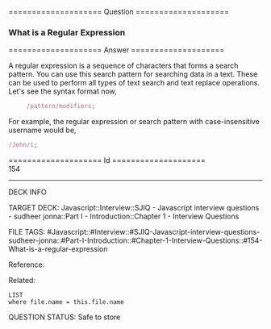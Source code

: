 ==================== Question ====================  

### What is a Regular Expression  

==================== Answer ====================  

A regular expression is a sequence of characters that forms a search pattern.
You can use this search pattern for searching data in a text. These can be used
to perform all types of text search and text replace operations. Let's see the
syntax format now,

```javascript
     /pattern/modifiers;
```

For example, the regular expression or search pattern with case-insensitive
username would be,

```javascript
/John/i;
```

==================== Id ====================  
154
<!--ID: 1707879817008-->

---

DECK INFO

TARGET DECK: Javascript::Interview::SJIQ - Javascript interview questions - sudheer jonna::Part I - Introduction::Chapter 1 - Interview Questions

FILE TAGS: #Javascript::#Interview::#SJIQ-Javascript-interview-questions-sudheer-jonna::#Part-I-Introduction::#Chapter-1-Interview-Questions::#154-What-is-a-regular-expression

Reference:

Related:

```dataview
LIST
where file.name = this.file.name
```
QUESTION STATUS: Safe to store
